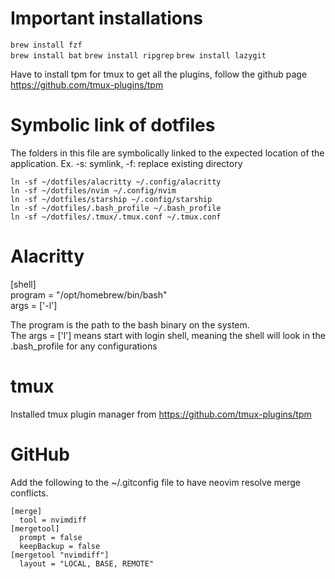 # Important installations

  `brew install fzf`  
  `brew install bat`
  `brew install ripgrep`
  `brew install lazygit`

  Have to install tpm for tmux to get all the plugins, follow the github page https://github.com/tmux-plugins/tpm

# Symbolic link of dotfiles

The folders in this file are symbolically linked to the expected location of the application.
Ex. -s: symlink, -f: replace existing directory

  `ln -sf ~/dotfiles/alacritty ~/.config/alacritty`  
  `ln -sf ~/dotfiles/nvim ~/.config/nvim`  
  `ln -sf ~/dotfiles/starship ~/.config/starship`  
  `ln -sf ~/dotfiles/.bash_profile ~/.bash_profile`  
  `ln -sf ~/dotfiles/.tmux/.tmux.conf ~/.tmux.conf`  

# Alacritty

[shell]  
  program = "/opt/homebrew/bin/bash"  
  args = ['-l']  

The program is the path to the bash binary on the system.  
The args = ['l'] means start with login shell, meaning the shell will look in the .bash_profile for any configurations  

# tmux  
  
Installed tmux plugin manager from https://github.com/tmux-plugins/tpm

# GitHub

Add the following to the ~/.gitconfig file to have neovim resolve merge conflicts.
```
[merge]
  tool = nvimdiff
[mergetool]
  prompt = false
  keepBackup = false
[mergetool "nvimdiff"]
  layout = "LOCAL, BASE, REMOTE"
```
